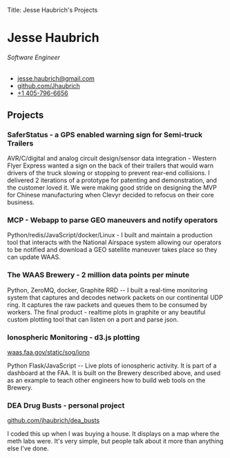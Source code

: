 Title:  Jesse Haubrich's Projects
# Jesse Haubrich
###### Software Engineer

<div id="contact">

* [jesse.haubrich@gmail.com](mailto:jesse.haubrich@gmail.com)
* [github.com/Jhaubrich](http://github.com/jhaubrich)
* [+1 405-796-6656](tel:+14057966656)

</div>

## Projects

### SaferStatus - a GPS enabled warning sign for Semi-truck Trailers

AVR/C/digital and analog circuit design/sensor data integration - 
Western Flyer Express wanted a sign on the back of their trailers that would
warn drivers of the truck slowing or stopping to prevent rear-end collisions.
I delivered 2 iterations of a prototype for patenting and demonstration, and the 
customer loved it. We were making good stride on designing the MVP for Chinese 
manufacturing when Clevyr decided to refocus on their core business.

### MCP - Webapp to parse GEO maneuvers and notify operators

Python/redis/JavaScript/docker/Linux - I built and maintain a
production tool that interacts with the National Airspace system
allowing our operators to be notified and download a GEO satellite
maneuver takes place so they can update WAAS.

### The WAAS Brewery - 2 million data points per minute

Python, ZeroMQ, docker, Graphite RRD -- I built a real-time monitoring
 system that captures and decodes network packets on our continental
 UDP ring. It captures the raw packets and queues them to be consumed
 by workers. The final product - realtime plots in graphite or any
 beautiful custom plotting tool that can listen on a port and parse
 json.

### Ionospheric Monitoring - d3.js plotting
[waas.faa.gov/static/sog/iono](http://waas.faa.gov/static/sog/iono/)

Python Flask/JavaScript -- Live plots of ionospheric activity. It is
part of a dashboard at the FAA. It is built on the Brewery described
above, and used as an example to teach other engineers how to build
web tools on the Brewery.

### DEA Drug Busts - personal project

[github.com/jhaubrich/dea_busts](https://github.com/jhaubrich/dea_busts)

I coded this up when I was buying a house. It displays on a map where
the meth labs were. It's very simple, but people talk about it more
than anything else I've done.


<link rel="stylesheet" href="https://maxcdn.bootstrapcdn.com/bootstrap/4.0.0/css/bootstrap.min.css" integrity="sha384-Gn5384xqQ1aoWXA+058RXPxPg6fy4IWvTNh0E263XmFcJlSAwiGgFAW/dAiS6JXm" crossorigin="anonymous">
<link rel="stylesheet" href="my.css" >

